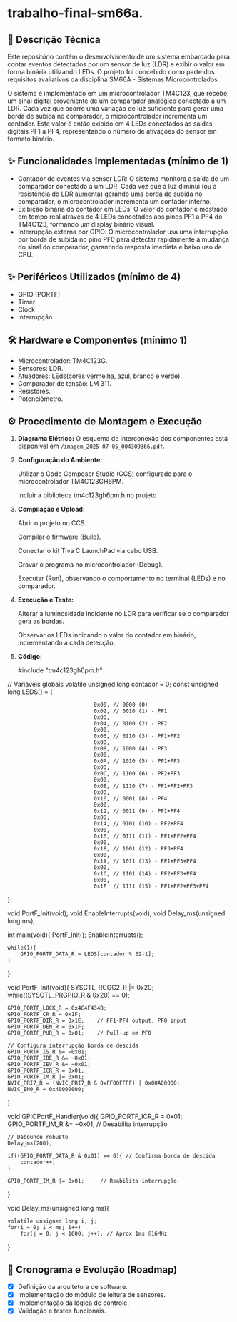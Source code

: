# trabalho-final-sm66a.

## 📝 Descrição Técnica

Este repositório contém o desenvolvimento de um sistema embarcado para contar eventos detectados por um sensor de luz (LDR) e exibir o valor em forma binária utilizando LEDs.
O projeto foi concebido como parte dos requisitos avaliativos da disciplina SM66A - Sistemas Microcontrolados.

O sistema é implementado em um microcontrolador TM4C123, que recebe um sinal digital proveniente de um comparador analógico conectado a um LDR. Cada vez que ocorre uma variação de luz suficiente para gerar uma borda de subida no comparador, o microcontrolador incrementa um contador. Este valor é então exibido em 4 LEDs conectados às saídas digitais PF1 a PF4, representando o número de ativações do sensor em formato binário.

## ✨ Funcionalidades Implementadas (mínimo de 1)

- Contador de eventos via sensor LDR: O sistema monitora a saída de um comparador conectado a um LDR. Cada vez que a luz diminui (ou a resistência do LDR aumenta) gerando uma borda de subida no comparador, o microcontrolador incrementa um contador interno.
- Exibição binária do contador em LEDs: O valor do contador é mostrado em tempo real através de 4 LEDs conectados aos pinos PF1 a PF4 do TM4C123, formando um display binário visual.
- Interrupção externa por GPIO: O microcontrolador usa uma interrupção por borda de subida no pino PF0 para detectar rapidamente a mudança do sinal do comparador, garantindo resposta imediata e baixo uso de CPU.

## ✨ Periféricos Utilizados (mínimo de 4)

- GPIO (PORTF)
- Timer
- Clock
- Interrupção


## 🛠️ Hardware e Componentes (mínimo 1)

* Microcontrolador: TM4C123G.
* Sensores: LDR.
* Atuadores: LEds(cores vermelha, azul, branco e verde).
* Comparador de tensão: LM 311.
* Resistores.
* Potenciômetro.

## ⚙️ Procedimento de Montagem e Execução

1.  **Diagrama Elétrico:** O esquema de interconexão dos componentes está disponível em `/imagem_2025-07-05_004309366.pdf`.

3.  **Configuração do Ambiente:**
   
    Utilizar o Code Composer Studio (CCS) configurado para o microcontrolador TM4C123GH6PM.
    
    Incluir a biblioteca tm4c123gh6pm.h no projeto
    
4.  **Compilação e Upload:**
  
    Abrir o projeto no CCS.

    Compilar o firmware (Build).

    Conectar o kit Tiva C LaunchPad via cabo USB.

    Gravar o programa no microcontrolador (Debug).

    Executar (Run), observando o comportamento no terminal (LEDs) e no comparador.

5.  **Execução e Teste:**

    Alterar a luminosidade incidente no LDR para verificar se o comparador gera as bordas.

    Observar os LEDs indicando o valor do contador em binário, incrementando a cada detecção.

6.  **Código:**

    #include "tm4c123gh6pm.h"

// Variáveis globais
volatile unsigned long contador = 0;
const unsigned long LEDS[] = {

                               0x00, // 0000 (0)
                               0x02, // 0010 (1) - PF1
                               0x00,
                               0x04, // 0100 (2) - PF2
                               0x00,
                               0x06, // 0110 (3) - PF1+PF2
                               0x00,
                               0x08, // 1000 (4) - PF3
                               0x00,
                               0x0A, // 1010 (5) - PF1+PF3
                               0x00,
                               0x0C, // 1100 (6) - PF2+PF3
                               0x00,
                               0x0E, // 1110 (7) - PF1+PF2+PF3
                               0x00,
                               0x10, // 0001 (8) - PF4
                               0x00,
                               0x12, // 0011 (9) - PF1+PF4
                               0x00,
                               0x14, // 0101 (10) - PF2+PF4
                               0x00,
                               0x16, // 0111 (11) - PF1+PF2+PF4
                               0x00,
                               0x18, // 1001 (12) - PF3+PF4
                               0x00,
                               0x1A, // 1011 (13) - PF1+PF3+PF4
                               0x00,
                               0x1C, // 1101 (14) - PF2+PF3+PF4
                               0x00,
                               0x1E  // 1111 (15) - PF1+PF2+PF3+PF4
 
};

void PortF_Init(void);
void EnableInterrupts(void);
void Delay_ms(unsigned long ms);

int main(void){
    PortF_Init();
    EnableInterrupts();

    while(1){
        GPIO_PORTF_DATA_R = LEDS[contador % 32-1];
    }
}

void PortF_Init(void){
    SYSCTL_RCGC2_R |= 0x20;
    while((SYSCTL_PRGPIO_R & 0x20) == 0);

    GPIO_PORTF_LOCK_R = 0x4C4F434B;
    GPIO_PORTF_CR_R = 0x1F;
    GPIO_PORTF_DIR_R = 0x1E;    // PF1-PF4 output, PF0 input
    GPIO_PORTF_DEN_R = 0x1F;
    GPIO_PORTF_PUR_R = 0x01;    // Pull-up em PF0

    // Configura interrupção borda de descida
    GPIO_PORTF_IS_R &= ~0x01;
    GPIO_PORTF_IBE_R &= ~0x01;
    GPIO_PORTF_IEV_R &= ~0x01;
    GPIO_PORTF_ICR_R = 0x01;
    GPIO_PORTF_IM_R |= 0x01;
    NVIC_PRI7_R = (NVIC_PRI7_R & 0xFF00FFFF) | 0x00A00000;
    NVIC_EN0_R = 0x40000000;
}

void GPIOPortF_Handler(void){
    GPIO_PORTF_ICR_R = 0x01;
    GPIO_PORTF_IM_R &= ~0x01;    // Desabilita interrupção

    // Debounce robusto
    Delay_ms(200);

    if((GPIO_PORTF_DATA_R & 0x01) == 0){ // Confirma borda de descida
        contador++;
    }

    GPIO_PORTF_IM_R |= 0x01;     // Reabilita interrupção
}

void Delay_ms(unsigned long ms){

    volatile unsigned long i, j;
    for(i = 0; i < ms; i++)
        for(j = 0; j < 1600; j++); // Aprox 1ms @16MHz
}
   
## 🚀 Cronograma e Evolução (Roadmap)

- [x] Definição da arquitetura de software.
- [x] Implementação do módulo de leitura de sensores.
- [x] Implementação da lógica de controle.
- [x] Validação e testes funcionais.
